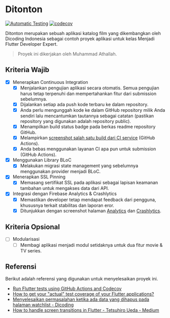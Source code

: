 # Ditonton

[![Automatic Testing](https://github.com/determinedguy/ditonton-final/actions/workflows/test.yml/badge.svg)](https://github.com/determinedguy/ditonton-final/actions/workflows/test.yml)
[![codecov](https://codecov.io/gh/determinedguy/ditonton-final/branch/main/graph/badge.svg?token=k9rxS3APnu)](https://codecov.io/gh/determinedguy/ditonton-final)

Ditonton merupakan sebuah aplikasi katalog film yang dikembangkan oleh Dicoding Indonesia sebagai contoh proyek aplikasi untuk kelas Menjadi Flutter Developer Expert.

> Proyek ini dikerjakan oleh Muhammad Athallah.

## Kriteria Wajib

- [x] Menerapkan Continuous Integration
    - [x] Menjalankan pengujian aplikasi secara otomatis. Semua pengujian harus tetap terpenuhi dan mempertahankan fitur dari submission sebelumnya.
    - [x] Dijalankan setiap ada push kode terbaru ke dalam repository.
    - [x] Anda perlu mengunggah kode ke dalam GitHub repository milik Anda sendiri lalu mencantumkan tautannya sebagai catatan (pastikan repository yang digunakan adalah repository public).
    - [x] Menampilkan build status badge pada berkas readme repository GitHub.
    - [x] Melampirkan [screenshot salah satu build dari CI service](screenshots/success_build.png) (GitHub Actions).
    - [x] Anda bebas menggunakan layanan CI apa pun untuk submission (GitHub Actions).
- [x] Menggunakan Library BLoC
    - [x] Melakukan migrasi state management yang sebelumnya menggunakan provider menjadi BLoC.
- [x] Menerapkan SSL Pinning
    - [x] Memasang sertifikat SSL pada aplikasi sebagai lapisan keamanan tambahan untuk mengakses data dari API.
- [x] Integrasi dengan Firebase Analytics & Crashlytics
    - [x] Memastikan developer tetap mendapat feedback dari pengguna, khususnya terkait stabilitas dan laporan eror.
    - [x] Ditunjukkan dengan screenshot halaman [Analytics](screenshots/analytics.png) dan [Crashlytics](screenshots/crashlytics.png).

## Kriteria Opsional

- [ ] Modularisasi
    - [ ] Membagi aplikasi menjadi modul setidaknya untuk dua fitur movie & TV series.

## Referensi

Berikut adalah referensi yang digunakan untuk menyelesaikan proyek ini.

- [Run Flutter tests using GitHub Actions and Codecov](https://damienaicheh.github.io/flutter/github/actions/2021/05/06/flutter-tests-github-actions-codecov-en.html)
- [How to get your "actual" test coverage of your Flutter applications?](https://medium.com/flutter-community/how-to-actually-get-test-coverage-for-your-flutter-applications-f881c0ae8155)
- [Menyelesaikan permasalahan ketika ada data yang dihapus pada halaman watchlist - Dicoding](https://www.dicoding.com/academies/199/discussions/135937?#comment-441272)
- [How to handle screen transitions in Flutter - Tetsuhiro Ueda - Medium](https://medium.com/@najeira/how-to-handle-screen-transitions-in-flutter-b39dcb2675f)